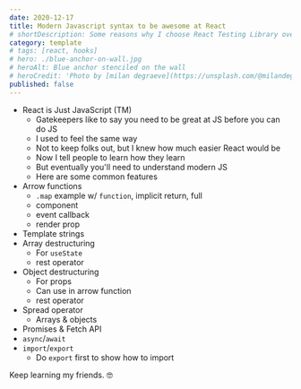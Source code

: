 ```yaml
---
date: 2020-12-17
title: Modern Javascript syntax to be awesome at React
# shortDescription: Some reasons why I choose React Testing Library over Enzyme for testing React components
category: template
# tags: [react, hooks]
# hero: ./blue-anchor-on-wall.jpg
# heroAlt: Blue anchor stenciled on the wall
# heroCredit: 'Photo by [milan degraeve](https://unsplash.com/@milandegraeve)'
published: false
---
```


- React is Just JavaScript (TM)
  - Gatekeepers like to say you need to be great at JS before you can do JS
  - I used to feel the same way
  - Not to keep folks out, but I knew how much easier React would be
  - Now I tell people to learn how they learn
  - But eventually you'll need to understand modern JS
  - Here are some common features
- Arrow functions
  - `.map` example w/ `function`, implicit return, full
  - component
  - event callback
  - render prop
- Template strings
- Array destructuring
  - For `useState`
  - rest operator
- Object destructuring
  - For props
  - Can use in arrow function
  - rest operator
- Spread operator
  - Arrays & objects
- Promises & Fetch API
- `async`/`await`
- `import`/`export`
  - Do `export` first to show how to import

Keep learning my friends. 🤓
